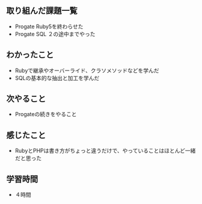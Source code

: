 ## 取り組んだ課題一覧
- Progate Ruby5を終わらせた
- Progate SQL ２の途中までやった
## わかったこと
- Rubyで継承やオーバーライド、クラソメソッドなどを学んだ
- SQLの基本的な抽出と加工を学んだ
## 次やること
- Progateの続きをやること
## 感じたこと
- RubyとPHPは書き方がちょっと違うだけで、やっていることはほとんど一緒だと思った
## 学習時間
- ４時間
